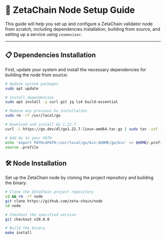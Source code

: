 # 🚀 ZetaChain Node Setup Guide

This guide will help you set up and configure a ZetaChain validator node from scratch, including dependencies installation, building from source, and setting up a service using `cosmovisor`.

---

## 📋 **Dependencies Installation**

First, update your system and install the necessary dependencies for building the node from source:

```bash
# Update system packages
sudo apt update

# Install dependencies
sudo apt install -y curl git jq lz4 build-essential

# Remove any previous Go installation
sudo rm -rf /usr/local/go

# Download and install Go 1.22.7
curl -L https://go.dev/dl/go1.22.7.linux-amd64.tar.gz | sudo tar -xzf - -C /usr/local

# Add Go to your PATH
echo 'export PATH=$PATH:/usr/local/go/bin:$HOME/go/bin' >> $HOME/.profile
source .profile
```

## 🛠️ Node Installation

Set up the ZetaChain node by cloning the project repository and building the binary:

```bash
# Clone the ZetaChain project repository
cd && rm -rf node
git clone https://github.com/zeta-chain/node
cd node

# Checkout the specified version
git checkout v20.0.0

# Build the binary
make install
```
